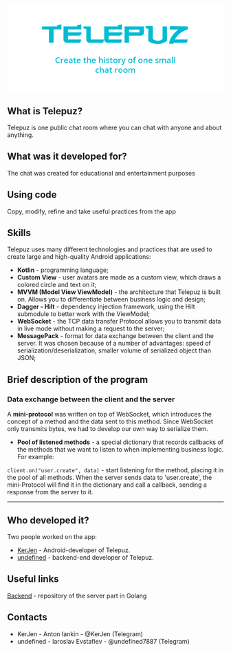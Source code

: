 ![Telepuz](HeaderTelepuz1.png)

## What is Telepuz?
Telepuz is one public chat room where you can chat with anyone and about anything.

## What was it developed for?
The chat was created for educational and entertainment purposes

## Using code
Copy, modify, refine and take useful practices from the app

## Skills
Telepuz uses many different technologies and practices that are used to create large and high-quality Android applications:
* **Kotlin** - programming language;
* **Custom View** - user avatars are made as a custom view, which draws a colored circle and text on it;
* **MVVM (Model View ViewModel)** - the architecture that Telepuz is built on. Allows you to differentiate between business logic and design;
* **Dagger - Hilt** - dependency injection framework, using the Hilt submodule to better work with the ViewModel;
* **WebSocket** - the TCP data transfer Protocol allows you to transmit data in live mode without making a request to the server;
* **MessagePack** - format for data exchange between the client and the server. It was chosen because of a number of advantages: speed of serialization/deserialization, smaller volume of serialized object than JSON;

## Brief description of the program
### Data exchange between the client and the server
A **mini-protocol** was written on top of WebSocket, which introduces the concept of a method and the data sent to this method. Since WebSocket only transmits bytes, we had to develop our own way to serialize them.

* **Pool of listened methods** - a special dictionary that records callbacks of the methods that we want to listen to when implementing business logic.
For example:

 `client.on("user.create", data)` - start listening for the method, placing it in the pool of all methods. When the server sends data to 'user.create', the mini-Protocol will find it in the dictionary and call a callback, sending a response from the server to it.

---

## Who developed it?

Two people worked on the app:

* [KerJen](https://github.com/KerJen) - Android-developer of Telepuz.
* [undefined](https://github.com/undefined7887) - backend-end developer of Telepuz.

## Useful links
[Backend](https://github.com/undefined7887/telepuz-backend) - repository of the server part in Golang

## Contacts
* KerJen - Anton Iankin - @KerJen (Telegram)
* undefined - Iaroslav Evstafiev - @undefined7887 (Telegram)
